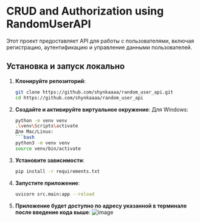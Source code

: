 CRUD and Authorization using RandomUserAPI
==========================================

Этот проект предоставляет API для работы с пользователями, включая регистрацию, аутентификацию и управление данными пользователей.

## Установка и запуск локально

1. **Клонируйте репозиторий**:
   ```bash
   git clone https://github.com/shynkaaaa/random_user_api.git
   cd https://github.com/shynkaaaa/random_user_api
   
2. **Создайте и активируйте виртуальное окружение**:
   Для Windows:
      ```bash
      python -m venv venv
      .\venv\Scripts\activate
   Для Mac/Linux:
      ```bash
      python3 -m venv venv
      source venv/bin/activate
3. **Установите зависимости**:
   ```bash
   pip install -r requirements.txt
4. **Запустите приложение**:
   ```bash
   uvicorn src.main:app --reload
5. **Приложение будет доступно по адресу указанной в терминале после введение кода выше**:
![image](https://github.com/user-attachments/assets/8faa9eac-380c-48be-a20b-7e47051f98e1)
